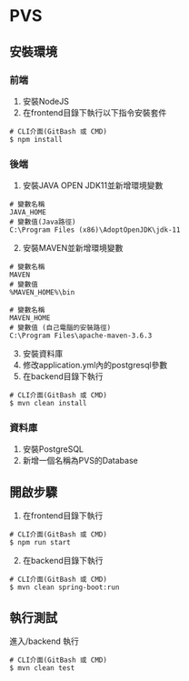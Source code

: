 # PVS 
## 安裝環境
### 前端
1. 安裝NodeJS
2. 在frontend目錄下執行以下指令安裝套件
```
# CLI介面(GitBash 或 CMD)
$ npm install
```

### 後端
1. 安裝JAVA OPEN JDK11並新增環境變數
```
# 變數名稱
JAVA_HOME
# 變數值(Java路徑)
C:\Program Files (x86)\AdoptOpenJDK\jdk-11
```
2. 安裝MAVEN並新增環境變數
```
# 變數名稱
MAVEN
# 變數值
%MAVEN_HOME%\bin

# 變數名稱
MAVEN_HOME
# 變數值 (自己電腦的安裝路徑)
C:\Program Files\apache-maven-3.6.3
```
3. 安裝資料庫
4. 修改application.yml內的postgresql參數
5. 在backend目錄下執行
```
# CLI介面(GitBash 或 CMD)
$ mvn clean install
```

### 資料庫
1. 安裝PostgreSQL
2. 新增一個名稱為PVS的Database

## 開啟步驟
1. 在frontend目錄下執行
```
# CLI介面(GitBash 或 CMD)
$ npm run start
```
2. 在backend目錄下執行
```
# CLI介面(GitBash 或 CMD)
$ mvn clean spring-boot:run
```

## 執行測試 
 進入/backend 執行
```
# CLI介面(GitBash 或 CMD)
$ mvn clean test
```
